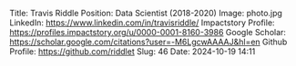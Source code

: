 Title: Travis Riddle
Position: Data Scientist (2018-2020)
Image: photo.jpg
LinkedIn: https://www.linkedin.com/in/travisriddle/
Impactstory Profile: https://profiles.impactstory.org/u/0000-0001-8160-3986
Google Scholar: https://scholar.google.com/citations?user=-M6LgcwAAAAJ&hl=en
Github Profile: https://github.com/riddlet
Slug: 46
Date: 2024-10-19 14:11
